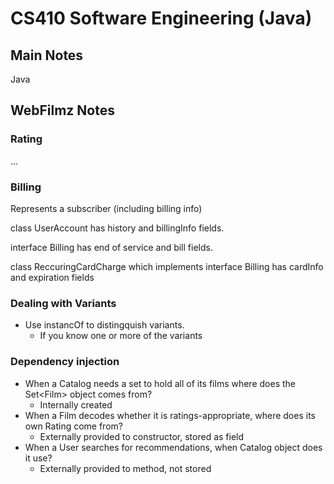 # CS410 Software Engineering (Java)

## Main Notes
Java

## WebFilmz Notes
### Rating
...

### Billing

Represents a subscriber (including billing info)

class UserAccount has history and billingInfo fields.

interface Billing has end of service and bill fields.

class ReccuringCardCharge which implements interface Billing has cardInfo and expiration fields

### Dealing with Variants

- Use instancOf to distingquish variants.
    - If you know one or more of the variants 

### Dependency injection

- When a Catalog needs a set to hold all of its films where does the Set\<Film> object comes from?
    - Internally created
- When a Film decodes whether it is ratings-appropriate, where does its own Rating come from?
    - Externally provided to constructor, stored as field
- When a User searches for recommendations, when Catalog object does it use?
    - Externally provided to method, not stored